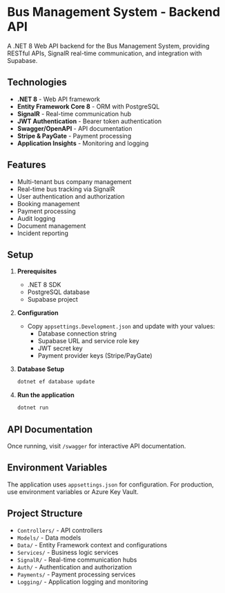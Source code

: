 # Bus Management System - Backend API

A .NET 8 Web API backend for the Bus Management System, providing RESTful APIs, SignalR real-time communication, and integration with Supabase.

## Technologies

- **.NET 8** - Web API framework
- **Entity Framework Core 8** - ORM with PostgreSQL
- **SignalR** - Real-time communication hub
- **JWT Authentication** - Bearer token authentication
- **Swagger/OpenAPI** - API documentation
- **Stripe & PayGate** - Payment processing
- **Application Insights** - Monitoring and logging

## Features

- Multi-tenant bus company management
- Real-time bus tracking via SignalR
- User authentication and authorization
- Booking management
- Payment processing
- Audit logging
- Document management
- Incident reporting

## Setup

1. **Prerequisites**
   - .NET 8 SDK
   - PostgreSQL database
   - Supabase project

2. **Configuration**
   - Copy `appsettings.Development.json` and update with your values:
     - Database connection string
     - Supabase URL and service role key
     - JWT secret key
     - Payment provider keys (Stripe/PayGate)

3. **Database Setup**
   ```bash
   dotnet ef database update
   ```

4. **Run the application**
   ```bash
   dotnet run
   ```

## API Documentation

Once running, visit `/swagger` for interactive API documentation.

## Environment Variables

The application uses `appsettings.json` for configuration. For production, use environment variables or Azure Key Vault.

## Project Structure

- `Controllers/` - API controllers
- `Models/` - Data models
- `Data/` - Entity Framework context and configurations
- `Services/` - Business logic services
- `SignalR/` - Real-time communication hubs
- `Auth/` - Authentication and authorization
- `Payments/` - Payment processing services
- `Logging/` - Application logging and monitoring
